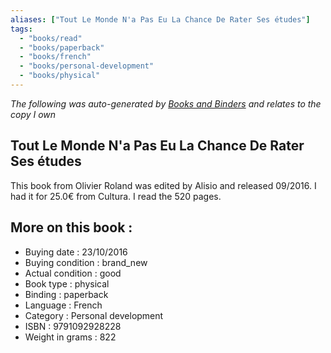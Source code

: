```yaml
---
aliases: ["Tout Le Monde N'a Pas Eu La Chance De Rater Ses études"] 
tags: 
  - "books/read" 
  - "books/paperback" 
  - "books/french"
  - "books/personal-development"
  - "books/physical"
---
```


_The following was auto-generated by [Books and Binders](Books%20and%20Binders.md) and relates to the copy I own_
## Tout Le Monde N'a Pas Eu La Chance De Rater Ses études
This book from Olivier Roland was edited by Alisio and released 09/2016. I had it for 25.0€ from Cultura. I read the 520 pages.

## More on this book :
- Buying date : 23/10/2016
- Buying condition : brand_new
- Actual condition : good
- Book type : physical
- Binding : paperback
- Language : French
- Category : Personal development
- ISBN : 9791092928228
- Weight in grams : 822
